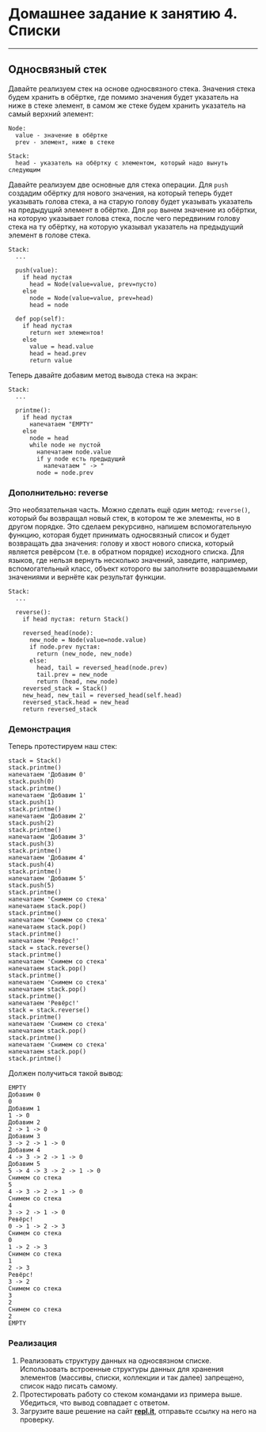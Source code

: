 
# Домашнее задание к занятию 4. Списки


------------

## Односвязный стек

Давайте реализуем стек на основе односвязного стека. Значения стека будем хранить в обёртке, где помимо значения будет указатель на ниже в стеке элемент, в самом же стеке будем хранить указатель на самый верхний элемент:

```
Node:
  value - значение в обёртке
  prev - элемент, ниже в стеке

Stack:
  head - указатель на обёртку с элементом, который надо вынуть следующим
```

Давайте реализуем две основные для стека операции. Для `push` создадим обёртку для нового значения, на который теперь будет указывать голова стека, а на старую голову будет указывать указатель на предыдущий элемент в обёртке. Для `pop` вынем значение из обёртки, на которую указывает голова стека, после чего передвиним голову стека на ту обёртку, на которую указывал указатель на предыдущий элемент в голове стека.
```
Stack:
  ...

  push(value):
    if head пустая
      head = Node(value=value, prev=пусто)
    else
      node = Node(value=value, prev=head)
      head = node
  
  def pop(self):
    if head пустая
      return нет элементов!
    else
      value = head.value
      head = head.prev
      return value
```

Теперь давайте добавим метод вывода стека на экран:
```
Stack:
  ...

  printme():
    if head пустая
      напечатаем "EMPTY"
    else
      node = head
      while node не пустой
        напечатаем node.value
        if у node есть предыдущий
          напечатаем " -> "
        node = node.prev
```

### Дополнительно: reverse
Это необязательная часть. Можно сделать ещё один метод: `reverse()`, который бы возвращал новый стек, в котором те же элементы, но в другом порядке. Это сделаем рекурсивно, напишем вспомогательную функцию, которая будет принимать односвязный список и будет возвращать два значения: голову и хвост нового списка, который является ревёрсом (т.е. в обратном порядке) исходного списка. Для языков, где нельзя вернуть несколько значений, заведите, например, вспомогательный класс, объект которого вы заполните возвращаемыми значениями и вернёте как результат функции.

```
Stack:
  ...

  reverse():
    if head пустая: return Stack()

    reversed_head(node):
      new_node = Node(value=node.value)
      if node.prev пустая:
        return (new_node, new_node)
      else:
        head, tail = reversed_head(node.prev)
        tail.prev = new_node
        return (head, new_node)
    reversed_stack = Stack()
    new_head, new_tail = reversed_head(self.head)
    reversed_stack.head = new_head
    return reversed_stack
```

### Демонстрация
Теперь протестируем наш стек:
```
stack = Stack()
stack.printme()
напечатаем 'Добавим 0'
stack.push(0)
stack.printme()
напечатаем 'Добавим 1'
stack.push(1)
stack.printme()
напечатаем 'Добавим 2'
stack.push(2)
stack.printme()
напечатаем 'Добавим 3'
stack.push(3)
stack.printme()
напечатаем 'Добавим 4'
stack.push(4)
stack.printme()
напечатаем 'Добавим 5'
stack.push(5)
stack.printme()
напечатаем 'Снимем со стека'
напечатаем stack.pop()
stack.printme()
напечатаем 'Снимем со стека'
напечатаем stack.pop()
stack.printme()
напечатаем 'Ревёрс!'
stack = stack.reverse()
stack.printme()
напечатаем 'Снимем со стека'
напечатаем stack.pop()
stack.printme()
напечатаем 'Снимем со стека'
напечатаем stack.pop()
stack.printme()
напечатаем 'Ревёрс!'
stack = stack.reverse()
stack.printme()
напечатаем 'Снимем со стека'
напечатаем stack.pop()
stack.printme()
напечатаем 'Снимем со стека'
напечатаем stack.pop()
stack.printme()
```

Должен получиться такой вывод:
```
EMPTY
Добавим 0
0
Добавим 1
1 -> 0
Добавим 2
2 -> 1 -> 0
Добавим 3
3 -> 2 -> 1 -> 0
Добавим 4
4 -> 3 -> 2 -> 1 -> 0
Добавим 5
5 -> 4 -> 3 -> 2 -> 1 -> 0
Снимем со стека
5
4 -> 3 -> 2 -> 1 -> 0
Снимем со стека
4
3 -> 2 -> 1 -> 0
Ревёрс!
0 -> 1 -> 2 -> 3
Снимем со стека
0
1 -> 2 -> 3
Снимем со стека
1
2 -> 3
Ревёрс!
3 -> 2
Снимем со стека
3
2
Снимем со стека
2
EMPTY
```

### Реализация
1. Реализовать структуру данных на односвязном списке. Использовать встроенные структуры данных для хранения элементов (массивы, списки, коллекции и так далее) запрещено, список надо писать самому.
2. Протестировать работу со стеком командами из примера выше. Убедиться, что вывод совпадает с ответом.
3. Загрузите ваше решение на сайт **[repl.it](https://repl.it/)**, отправьте ссылку на него на проверку.
